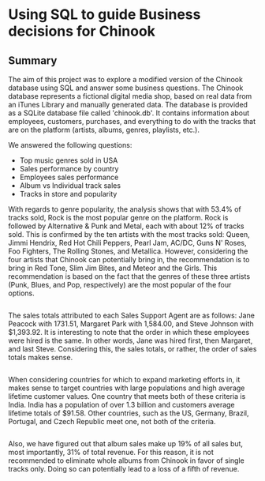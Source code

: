 # Using SQL to guide Business decisions for Chinook

## Summary
The aim of this project was to explore a modified version of the Chinook database using SQL and answer some business questions. The Chinook database represents a fictional digital media shop, based on real data from an iTunes Library and manually generated data. The database is provided as a SQLite database file called 'chinook.db'. It contains information about employees, customers, purchases, and everything to do with the tracks that are on the platform (artists, albums, genres, playlists, etc.).

We answered the following questions:
- Top music genres sold in USA
- Sales performance by country
- Employees sales performance
- Album vs Individual track sales
- Tracks in store and popularity

With regards to genre popularity, the analysis shows that with 53.4% of tracks sold, Rock is the most popular genre on the platform. Rock is followed by Alternative & Punk and Metal, each with about 12% of tracks sold. This is confirmed by the ten artists with the most tracks sold: Queen, Jimmi Hendrix, Red Hot Chili Peppers, Pearl Jam, AC/DC, Guns N' Roses, Foo Fighters, The Rolling Stones, and Metallica. However, considering the four artists that Chinook can potentially bring in, the recommendation is to bring in Red Tone, Slim Jim Bites, and Meteor and the Girls. This recommendation is based on the fact that the genres of these three artists (Punk, Blues, and Pop, respectively) are the most popular of the four options.

![]()


The sales totals attributed to each Sales Support Agent are as follows: Jane Peacock with 1731.51, Margaret Park with 1,584.00, and Steve Johnson with $1,393.92. It is interesting to note that the order in which these employees were hired is the same. In other words, Jane was hired first, then Margaret, and last Steve. Considering this, the sales totals, or rather, the order of sales totals makes sense.

![]()

When considering countries for which to expand marketing efforts in, it makes sense to target countries with large populations and high average lifetime customer values. One country that meets both of these criteria is India. India has a population of over 1.3 billion and customers average lifetime totals of $91.58. Other countries, such as the US, Germany, Brazil, Portugal, and Czech Republic meet one, not both of the criteria.

![]()

Also, we have figured out that album sales make up 19% of all sales but, most importantly, 31% of total revenue. For this reason, it is not recommended to eliminate whole albums from Chinook in favor of single tracks only. Doing so can potentially lead to a loss of a fifth of revenue.

![]()
